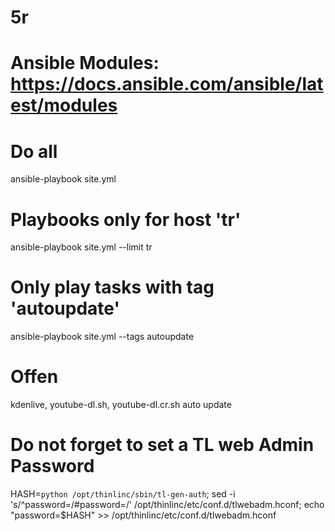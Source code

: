 # 5r

# Ansible Modules: https://docs.ansible.com/ansible/latest/modules
#
#

# Do all
ansible-playbook site.yml 

# Playbooks only for host 'tr'
ansible-playbook site.yml --limit tr

# Only play tasks with tag 'autoupdate'
ansible-playbook site.yml --tags autoupdate

# Offen
kdenlive, youtube-dl.sh, youtube-dl.cr.sh
auto update

# Do not forget to set a TL web Admin Password
HASH=`python /opt/thinlinc/sbin/tl-gen-auth`; sed -i 's/^password=/#password=/' /opt/thinlinc/etc/conf.d/tlwebadm.hconf; echo "password=$HASH" >> /opt/thinlinc/etc/conf.d/tlwebadm.hconf

